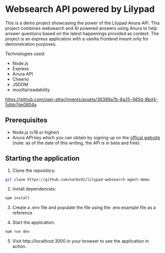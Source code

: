 # Websearch API powered by Lilypad

This is a demo project showcasing the power of the Lilypad Anura API.  This project combines websearch and AI powered answers using Anura to help answer questions based on the latest happenings provided as context.  The project is an express application with a vanilla frontend meant only for demonstration purposes.

Technologies used:
- Node.js
- Express
- Anura API
- Cheerio
- JSDOM
- mozilla/readability

https://github.com/user-attachments/assets/36389a7b-8a25-465d-8bd4-5dbb7de0804a


## Prerequisites

- Node.js (v18 or higher)
- Anura API key which you can obtain by signing up on the [offical website](https://anura.lilypad.tech/) (note: as of the date of this writing, the API is in beta and free)

## Starting the application

1. Clone the repository:
```bash
git clone https://github.com/narbs91/lilypad-websearch-agent-demo
```

2. Install dependencies:
```bash
npm install
```

3. Create a .env file and populate the file using the .env.example file as a reference

4. Start the application:
```bash
npm run dev
```

5. Visit http://localhost:3000 in your browser to see the application in action.
